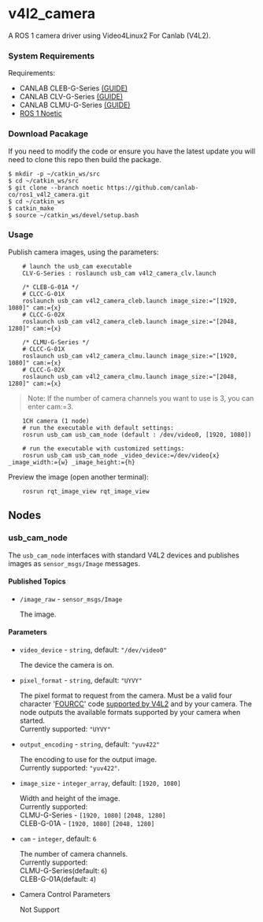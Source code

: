 # v4l2_camera

A ROS 1 camera driver using Video4Linux2 For Canlab (V4L2).

### System Requirements

Requirements:
  * CANLAB CLEB-G-Series [(GUIDE)](https://can-lab.atlassian.net/wiki/spaces/CANLABGUID/pages/485065636/CLEB-G-Series)
  * CANLAB CLV-G-Series [(GUIDE)](https://can-lab.atlassian.net/wiki/spaces/CANLABGUID/pages/453214214/CLV-G-Series)
  * CANLAB CLMU-G-Series [(GUIDE)](https://can-lab.atlassian.net/wiki/spaces/CANLABGUID/pages/484966555/CLMU-G-Series)
  * [ROS 1 Noetic](http://wiki.ros.org/noetic/Installation/Ubuntu)

### Download Pacakage
If you need to modify the code or ensure you have the latest update you will need to clone this repo then build the package.

    $ mkdir -p ~/catkin_ws/src
    $ cd ~/catkin_ws/src
    $ git clone --branch noetic https://github.com/canlab-co/ros1_v4l2_camera.git
    $ cd ~/catkin_ws
    $ catkin_make
    $ source ~/catkin_ws/devel/setup.bash

### Usage
Publish camera images, using the parameters:

        # launch the usb_cam executable
        CLV-G-Series : roslaunch usb_cam v4l2_camera_clv.launch

        /* CLEB-G-01A */
        # CLCC-G-01X
        roslaunch usb_cam v4l2_camera_cleb.launch image_size:="[1920, 1080]" cam:={x}
        # CLCC-G-02X
        roslaunch usb_cam v4l2_camera_cleb.launch image_size:="[2048, 1280]" cam:={x}

        /* CLMU-G-Series */
        # CLCC-G-01X
        roslaunch usb_cam v4l2_camera_clmu.launch image_size:="[1920, 1080]" cam:={x}
        # CLCC-G-02X
        roslaunch usb_cam v4l2_camera_clmu.launch image_size:="[2048, 1280]" cam:={x}

>Note: If the number of camera channels you want to use is 3, you can enter cam:=3.

        1CH camera (1 node)
        # run the executable with default settings:        
        rosrun usb_cam usb_cam_node (default : /dev/video0, [1920, 1080])

        # run the executable with customized settings:
        rosrun usb_cam usb_cam_node _video_device:=/dev/video{x} _image_width:={w} _image_height:={h}

Preview the image (open another terminal):

        rosrun rqt_image_view rqt_image_view

## Nodes

### usb_cam_node

The `usb_cam_node` interfaces with standard V4L2 devices and
publishes images as `sensor_msgs/Image` messages.

#### Published Topics

* `/image_raw` - `sensor_msgs/Image`

    The image.

#### Parameters

* `video_device` - `string`, default: `"/dev/video0"`

    The device the camera is on.

* `pixel_format` - `string`, default: `"UYVY"`

    The pixel format to request from the camera. Must be a valid four
    character '[FOURCC](http://fourcc.org/)' code [supported by
    V4L2](https://linuxtv.org/downloads/v4l-dvb-apis/uapi/v4l/videodev.html)
    and by your camera. The node outputs the available formats
    supported by your camera when started.  
    Currently supported: `"UYVY"`

* `output_encoding` - `string`, default: `"yuv422"`

    The encoding to use for the output image.  
    Currently supported: `"yuv422"`.  
  
* `image_size` - `integer_array`, default: `[1920, 1080]`

    Width and height of the image.  
    Currently supported:  
    CLMU-G-Series - `[1920, 1080]` `[2048, 1280]`  
    CLEB-G-01A - `[1920, 1080]` `[2048, 1280]`

* `cam` - `integer`, default: `6`

    The number of camera channels.  
    Currently supported:  
    CLMU-G-Series(default: `6`)  
    CLEB-G-01A(default: `4`)

* Camera Control Parameters

    Not Support

